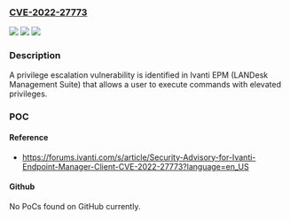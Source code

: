 ### [CVE-2022-27773](https://cve.mitre.org/cgi-bin/cvename.cgi?name=CVE-2022-27773)
![](https://img.shields.io/static/v1?label=Product&message=Ivanti%20Endpoint%20Manger&color=blue)
![](https://img.shields.io/static/v1?label=Version&message=Fixed%20version%3A%202021.1%20SU3%20or%20above%2C%20on%202022%20SU2%20or%20above%20&color=brightgreen)
![](https://img.shields.io/static/v1?label=Vulnerability&message=Privilege%20Escalation%20(CAPEC-233)&color=brightgreen)

### Description

A privilege escalation vulnerability is identified in Ivanti EPM (LANDesk Management Suite) that allows a user to execute commands with elevated privileges.

### POC

#### Reference
- https://forums.ivanti.com/s/article/Security-Advisory-for-Ivanti-Endpoint-Manager-Client-CVE-2022-27773?language=en_US

#### Github
No PoCs found on GitHub currently.

